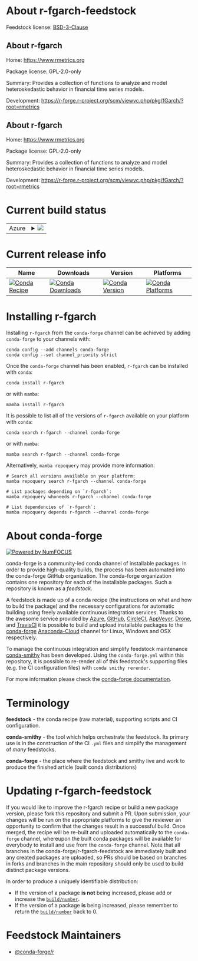 About r-fgarch-feedstock
========================

Feedstock license: [BSD-3-Clause](https://github.com/conda-forge/r-fgarch-feedstock/blob/main/LICENSE.txt)


About r-fgarch
--------------

Home: https://www.rmetrics.org

Package license: GPL-2.0-only

Summary: Provides a collection of functions to analyze and model heteroskedastic behavior in financial time series models.

Development: https://r-forge.r-project.org/scm/viewvc.php/pkg/fGarch/?root=rmetrics

About r-fgarch
--------------

Home: https://www.rmetrics.org

Package license: GPL-2.0-only

Summary: Provides a collection of functions to analyze and model heteroskedastic behavior in financial time series models.

Development: https://r-forge.r-project.org/scm/viewvc.php/pkg/fGarch/?root=rmetrics

Current build status
====================


<table>
    
  <tr>
    <td>Azure</td>
    <td>
      <details>
        <summary>
          <a href="https://dev.azure.com/conda-forge/feedstock-builds/_build/latest?definitionId=9760&branchName=main">
            <img src="https://dev.azure.com/conda-forge/feedstock-builds/_apis/build/status/r-fgarch-feedstock?branchName=main">
          </a>
        </summary>
        <table>
          <thead><tr><th>Variant</th><th>Status</th></tr></thead>
          <tbody><tr>
              <td>linux_64_r_base4.2</td>
              <td>
                <a href="https://dev.azure.com/conda-forge/feedstock-builds/_build/latest?definitionId=9760&branchName=main">
                  <img src="https://dev.azure.com/conda-forge/feedstock-builds/_apis/build/status/r-fgarch-feedstock?branchName=main&jobName=linux&configuration=linux%20linux_64_r_base4.2" alt="variant">
                </a>
              </td>
            </tr><tr>
              <td>linux_64_r_base4.3</td>
              <td>
                <a href="https://dev.azure.com/conda-forge/feedstock-builds/_build/latest?definitionId=9760&branchName=main">
                  <img src="https://dev.azure.com/conda-forge/feedstock-builds/_apis/build/status/r-fgarch-feedstock?branchName=main&jobName=linux&configuration=linux%20linux_64_r_base4.3" alt="variant">
                </a>
              </td>
            </tr><tr>
              <td>osx_64_r_base4.2</td>
              <td>
                <a href="https://dev.azure.com/conda-forge/feedstock-builds/_build/latest?definitionId=9760&branchName=main">
                  <img src="https://dev.azure.com/conda-forge/feedstock-builds/_apis/build/status/r-fgarch-feedstock?branchName=main&jobName=osx&configuration=osx%20osx_64_r_base4.2" alt="variant">
                </a>
              </td>
            </tr><tr>
              <td>osx_64_r_base4.3</td>
              <td>
                <a href="https://dev.azure.com/conda-forge/feedstock-builds/_build/latest?definitionId=9760&branchName=main">
                  <img src="https://dev.azure.com/conda-forge/feedstock-builds/_apis/build/status/r-fgarch-feedstock?branchName=main&jobName=osx&configuration=osx%20osx_64_r_base4.3" alt="variant">
                </a>
              </td>
            </tr><tr>
              <td>win_64</td>
              <td>
                <a href="https://dev.azure.com/conda-forge/feedstock-builds/_build/latest?definitionId=9760&branchName=main">
                  <img src="https://dev.azure.com/conda-forge/feedstock-builds/_apis/build/status/r-fgarch-feedstock?branchName=main&jobName=win&configuration=win%20win_64_" alt="variant">
                </a>
              </td>
            </tr>
          </tbody>
        </table>
      </details>
    </td>
  </tr>
</table>

Current release info
====================

| Name | Downloads | Version | Platforms |
| --- | --- | --- | --- |
| [![Conda Recipe](https://img.shields.io/badge/recipe-r--fgarch-green.svg)](https://anaconda.org/conda-forge/r-fgarch) | [![Conda Downloads](https://img.shields.io/conda/dn/conda-forge/r-fgarch.svg)](https://anaconda.org/conda-forge/r-fgarch) | [![Conda Version](https://img.shields.io/conda/vn/conda-forge/r-fgarch.svg)](https://anaconda.org/conda-forge/r-fgarch) | [![Conda Platforms](https://img.shields.io/conda/pn/conda-forge/r-fgarch.svg)](https://anaconda.org/conda-forge/r-fgarch) |

Installing r-fgarch
===================

Installing `r-fgarch` from the `conda-forge` channel can be achieved by adding `conda-forge` to your channels with:

```
conda config --add channels conda-forge
conda config --set channel_priority strict
```

Once the `conda-forge` channel has been enabled, `r-fgarch` can be installed with `conda`:

```
conda install r-fgarch
```

or with `mamba`:

```
mamba install r-fgarch
```

It is possible to list all of the versions of `r-fgarch` available on your platform with `conda`:

```
conda search r-fgarch --channel conda-forge
```

or with `mamba`:

```
mamba search r-fgarch --channel conda-forge
```

Alternatively, `mamba repoquery` may provide more information:

```
# Search all versions available on your platform:
mamba repoquery search r-fgarch --channel conda-forge

# List packages depending on `r-fgarch`:
mamba repoquery whoneeds r-fgarch --channel conda-forge

# List dependencies of `r-fgarch`:
mamba repoquery depends r-fgarch --channel conda-forge
```


About conda-forge
=================

[![Powered by
NumFOCUS](https://img.shields.io/badge/powered%20by-NumFOCUS-orange.svg?style=flat&colorA=E1523D&colorB=007D8A)](https://numfocus.org)

conda-forge is a community-led conda channel of installable packages.
In order to provide high-quality builds, the process has been automated into the
conda-forge GitHub organization. The conda-forge organization contains one repository
for each of the installable packages. Such a repository is known as a *feedstock*.

A feedstock is made up of a conda recipe (the instructions on what and how to build
the package) and the necessary configurations for automatic building using freely
available continuous integration services. Thanks to the awesome service provided by
[Azure](https://azure.microsoft.com/en-us/services/devops/), [GitHub](https://github.com/),
[CircleCI](https://circleci.com/), [AppVeyor](https://www.appveyor.com/),
[Drone](https://cloud.drone.io/welcome), and [TravisCI](https://travis-ci.com/)
it is possible to build and upload installable packages to the
[conda-forge](https://anaconda.org/conda-forge) [Anaconda-Cloud](https://anaconda.org/)
channel for Linux, Windows and OSX respectively.

To manage the continuous integration and simplify feedstock maintenance
[conda-smithy](https://github.com/conda-forge/conda-smithy) has been developed.
Using the ``conda-forge.yml`` within this repository, it is possible to re-render all of
this feedstock's supporting files (e.g. the CI configuration files) with ``conda smithy rerender``.

For more information please check the [conda-forge documentation](https://conda-forge.org/docs/).

Terminology
===========

**feedstock** - the conda recipe (raw material), supporting scripts and CI configuration.

**conda-smithy** - the tool which helps orchestrate the feedstock.
                   Its primary use is in the construction of the CI ``.yml`` files
                   and simplify the management of *many* feedstocks.

**conda-forge** - the place where the feedstock and smithy live and work to
                  produce the finished article (built conda distributions)


Updating r-fgarch-feedstock
===========================

If you would like to improve the r-fgarch recipe or build a new
package version, please fork this repository and submit a PR. Upon submission,
your changes will be run on the appropriate platforms to give the reviewer an
opportunity to confirm that the changes result in a successful build. Once
merged, the recipe will be re-built and uploaded automatically to the
`conda-forge` channel, whereupon the built conda packages will be available for
everybody to install and use from the `conda-forge` channel.
Note that all branches in the conda-forge/r-fgarch-feedstock are
immediately built and any created packages are uploaded, so PRs should be based
on branches in forks and branches in the main repository should only be used to
build distinct package versions.

In order to produce a uniquely identifiable distribution:
 * If the version of a package **is not** being increased, please add or increase
   the [``build/number``](https://docs.conda.io/projects/conda-build/en/latest/resources/define-metadata.html#build-number-and-string).
 * If the version of a package **is** being increased, please remember to return
   the [``build/number``](https://docs.conda.io/projects/conda-build/en/latest/resources/define-metadata.html#build-number-and-string)
   back to 0.

Feedstock Maintainers
=====================

* [@conda-forge/r](https://github.com/conda-forge/r/)

